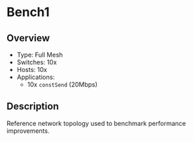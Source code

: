 # Bench1

## Overview
- Type: Full Mesh
- Switches: 10x
- Hosts: 10x
- Applications:
    - 10x `constSend` (20Mbps)

## Description

Reference network topology used to benchmark performance improvements. 
